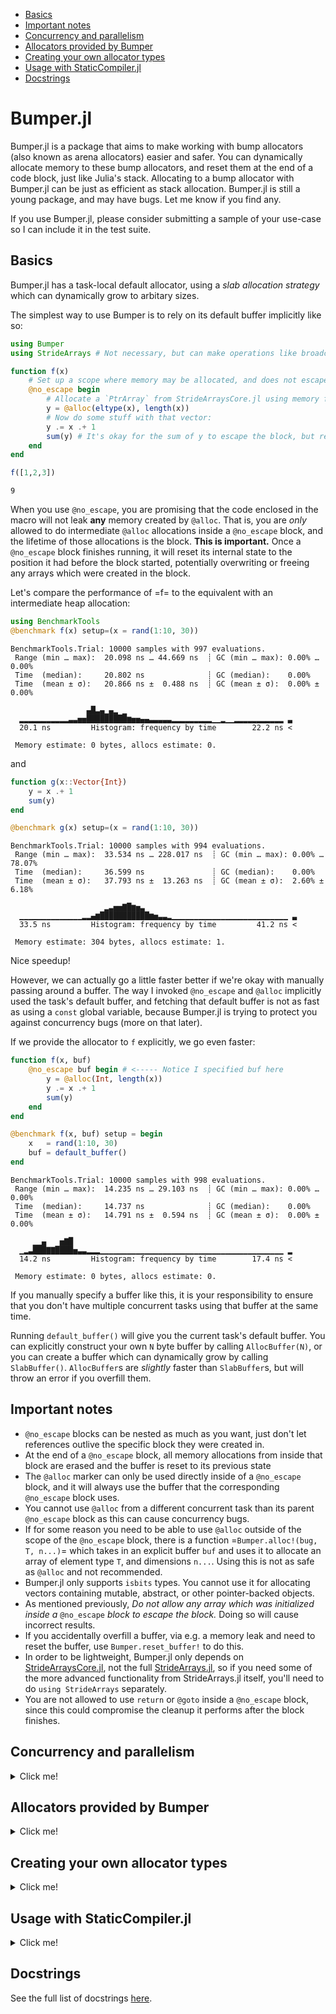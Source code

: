 - [Basics](#basics)
- [Important notes](#important-notes)
- [Concurrency and parallelism](#concurrency-and-parallelism)
- [Allocators provided by Bumper](#allocators-provided-by-bumper)
- [Creating your own allocator types](#creating-your-own-allocator-types)
- [Usage with StaticCompiler.jl](#usage-with-staticcompiler-jl)
- [Docstrings](Docstrings.md)


# Bumper.jl

Bumper.jl is a package that aims to make working with bump allocators (also known as arena allocators)
easier and safer. You can dynamically allocate memory to these bump allocators, and reset
them at the end of a code block, just like Julia's stack. Allocating to a bump allocator with Bumper.jl
can be just as efficient as stack allocation. Bumper.jl is still a young package, and may have bugs. 
Let me know if you find any.

If you use Bumper.jl, please consider submitting a sample of your use-case so I can include it in the test suite.

## Basics 

Bumper.jl has a task-local default allocator, using a *slab allocation strategy* which can dynamically
grow to arbitary sizes. 

The simplest way to use Bumper is to rely on its default buffer implicitly like so:

``` julia
using Bumper
using StrideArrays # Not necessary, but can make operations like broadcasting with Bumper.jl faster.

function f(x)
    # Set up a scope where memory may be allocated, and does not escape:
    @no_escape begin
        # Allocate a `PtrArray` from StrideArraysCore.jl using memory from the default buffer.
        y = @alloc(eltype(x), length(x))
        # Now do some stuff with that vector:
        y .= x .+ 1
        sum(y) # It's okay for the sum of y to escape the block, but references to y itself must not do so!
    end
end

f([1,2,3])
```
```
9
```

When you use `@no_escape`, you are promising that the code enclosed in the macro will not leak **any** memory
created by `@alloc`. That is, you are *only* allowed to do intermediate `@alloc` allocations inside a `@no_escape` block,
and the lifetime of those allocations is the block. **This is important.** Once a `@no_escape` block finishes running, it
will reset its internal state to the position it had before the block started, potentially overwriting or freeing any 
arrays which were created in the block.

Let's compare the performance of =f= to the equivalent with an intermediate heap allocation:

``` julia
using BenchmarkTools
@benchmark f(x) setup=(x = rand(1:10, 30))
```

```
BenchmarkTools.Trial: 10000 samples with 997 evaluations.
 Range (min … max):  20.098 ns … 44.669 ns  ┊ GC (min … max): 0.00% … 0.00%
 Time  (median):     20.802 ns              ┊ GC (median):    0.00%
 Time  (mean ± σ):   20.866 ns ±  0.488 ns  ┊ GC (mean ± σ):  0.00% ± 0.00%

                 ▄█▃▄▁▄▂ ▁                                     
  ▂▂▂▂▂▂▂▂▂▂▂▃▃▅▅█████████▆▅▅▄▄▃▃▃▃▃▂▂▂▂▂▂▂▂▂▁▁▂▁▁▂▂▂▂▂▂▂▂▂▂▂ ▃
  20.1 ns         Histogram: frequency by time        22.2 ns <

 Memory estimate: 0 bytes, allocs estimate: 0.
```

and

``` julia
function g(x::Vector{Int})
    y = x .+ 1
    sum(y)
end

@benchmark g(x) setup=(x = rand(1:10, 30))
```
```
BenchmarkTools.Trial: 10000 samples with 994 evaluations.
 Range (min … max):  33.534 ns … 228.017 ns  ┊ GC (min … max): 0.00% … 78.07%
 Time  (median):     36.599 ns               ┊ GC (median):    0.00%
 Time  (mean ± σ):   37.793 ns ±  13.263 ns  ┊ GC (mean ± σ):  2.60% ±  6.18%

                     ▂▃▅▅▇█▆▅▃                                  
  ▁▁▁▁▁▁▁▁▁▁▁▁▁▁▂▂▄▆███████████▆▅▃▃▂▁▁▁▁▁▁▁▁▁▁▁▁▁▁▁▁▁▁▁▁▁▁▁▁▁▁ ▃
  33.5 ns         Histogram: frequency by time         41.2 ns <

 Memory estimate: 304 bytes, allocs estimate: 1.
```

Nice speedup!

However, we can actually go a little faster better if we're okay with manually passing around a buffer.
The way I invoked `@no_escape` and `@alloc` implicitly used the task's default buffer, and fetching that
default buffer is not as fast as using a `const` global variable, because Bumper.jl is trying to protect
you against concurrency bugs (more on that later).

If we provide the allocator to `f` explicitly, we go even faster:

``` julia
function f(x, buf)
    @no_escape buf begin # <----- Notice I specified buf here
        y = @alloc(Int, length(x)) 
        y .= x .+ 1
        sum(y)
    end
end

@benchmark f(x, buf) setup = begin
    x   = rand(1:10, 30)
    buf = default_buffer()
end
```
```
BenchmarkTools.Trial: 10000 samples with 998 evaluations.
 Range (min … max):  14.235 ns … 29.103 ns  ┊ GC (min … max): 0.00% … 0.00%
 Time  (median):     14.737 ns              ┊ GC (median):    0.00%
 Time  (mean ± σ):   14.791 ns ±  0.594 ns  ┊ GC (mean ± σ):  0.00% ± 0.00%

     ▁▁▄   ▅▇█                                                 
  ▁▂▃███▇▇████▅▃▃▂▂▂▁▁▁▁▁▁▁▁▁▁▁▁▁▁▁▁▁▁▁▁▁▁▁▁▁▁▁▁▁▁▁▁▁▁▁▁▁▁▁▁▁ ▂
  14.2 ns         Histogram: frequency by time        17.4 ns <

 Memory estimate: 0 bytes, allocs estimate: 0.
```

If you manually specify a buffer like this, it is your responsibility to ensure that you don't have
multiple concurrent tasks using that buffer at the same time.

Running `default_buffer()` will give you the current task's default buffer. You can explicitly construct
your own `N` byte buffer by calling `AllocBuffer(N)`, or you can create a buffer which can dynamically
grow by calling `SlabBuffer()`. `AllocBuffer`s are *slightly* faster than `SlabBuffer`s, but will throw 
an error if you overfill them.

## Important notes

- `@no_escape` blocks can be nested as much as you want, just don't let references outlive the specific block they were created in.
- At the end of a `@no_escape` block, all memory allocations from inside that block are erased and the buffer is reset to its previous state
- The `@alloc` marker can only be used directly inside of a `@no_escape` block, and it will always use the buffer that the
  corresponding `@no_escape` block uses.
- You cannot use `@alloc` from a different concurrent task than its parent `@no_escape` block as this can cause concurrency bugs. 
- If for some reason you need to be able to use `@alloc` outside of the scope of the `@no_escape` block, there is a
  function  =`Bumper.alloc!(bug, T, n...)`= which takes in an explicit buffer `buf` and uses it to allocate an array of
  element type `T`, and dimensions `n...`. Using this is not as safe as `@alloc` and not recommended.
- Bumper.jl only supports `isbits` types. You cannot use it for allocating vectors containing mutable, abstract, or
  other pointer-backed objects. 
- As mentioned previously, *Do not allow any array which was initialized inside a* `@no_escape`
  *block to escape the block.* Doing so will cause incorrect results.
- If you accidentally overfill a buffer, via e.g. a memory leak and need to reset the buffer, use
  `Bumper.reset_buffer!` to do this.
- In order to be lightweight, Bumper.jl only depends on [StrideArraysCore.jl](https://github.com/JuliaSIMD/StrideArraysCore.jl), not the full [StrideArrays.jl](https://github.com/JuliaSIMD/StrideArrays.jl), so if you need some of the more advanced functionality from StrideArrays.jl itself, you'll need to do `using StrideArrays` separately.
- You are not allowed to use `return` or `@goto` inside a `@no_escape` block, since this could compromise the cleanup it performs after the block finishes.


## Concurrency and parallelism

<details><summary>Click me!</summary>
<p>

Every task has its own *independent* default buffer. A task's buffer is only created if it is
used, so this does not slow down the spawning of Julia tasks in general. Here's a demo
showing that the default buffers are different:

``` julia
using Bumper
let b = default_buffer() # The default buffer on the main task
    t = @async default_buffer() # Get the default buffer on an asychronous task
    fetch(t) === b
end
```
```
false
```

Whereas if we don't spawn any tasks, there is no unnecessary buffer creation:

``` julia
let b = default_buffer()
    b2 = default_buffer() 
    b2 === b
end
```
```
true
```

Because of this, we don't have to worry about `@no_escape begin ... @alloc() ... end` blocks on
different threads or tasks interfering with each other, so long as they are only operating on
buffers local to that task or the `default_buffer()`.

</details>
</p>

## Allocators provided by Bumper

<details><summary>Click me!</summary>
<p>

### SlabBuffer

`SlabBuffer` is a slab-based bump allocator which can dynamically grow to hold an arbitrary amount of memory.
Small allocations from a `SlabBuffer` will live within a specific slab of memory, and if that slab fills up, 
a new slab is allocated and future allocations will then happen on that slab. Small allocations are stored 
in slabs of size `SlabSize` bytes (default `16` kilobytes), and the list of live slabs are tracked in a field called 
`slabs`. Allocations which are too large to fit into one slab are stored and tracked in a field called
`custom_slabs`.

`SlabBuffer`s are nearly as fast as stack allocation (typically up to within a couple of nanoseconds) for typical
use. One potential performance pitfall is if that `SlabBuffer`'s current position is at the end of a slab, then
the next allocation will be slow because it requires a new slab to be created. This means that if you do something
like

``` julia
buf = SlabBuffer{N}()
@no_escape buf begin
    x = @alloc(Int8, N-1) # Almost fill up the first slab
    for i in 1:1000
        @no_escape buf begin
            y = @alloc(Int8, 10) # Allocate a new slab because there's no room
            f(y)
        end # At the end of this block, we delete the new slab because it's not needed.
    end
end 
```

then the inner loop will run slower than normal because at each iteration, a new slab of size `N` bytes must be freshly
allocated. This should be a rare occurance, but is possible to encounter.


Do not manipulate the fields of a SlabBuffer that is in use.

### AllocBuffer

`AllocBuffer{StorageType}` is a very simple bump allocator that could be used to store a fixed amount of memory of type
`StorageType`, so long as `::StoreageType` supports `pointer`, and `sizeof`. If it runs out of memory to allocate, an error
will be thrown. By default, `AllocBuffer` stores a `Vector{UInt8}` of `128` kilobytes.

Allocations using `AllocBuffer`s should be just as fast as stack allocation.

Do not manually manipulate the fields of an AllocBuffer that is in use.

</details>
</p>

## Creating your own allocator types

<details><summary>Click me!</summary>
<p>

Bumper.jl's `SlabBuffer` type is very flexible and fast, and so should almost always be preferred, but you
may have specific use-cases where you want to use a different design or make different tradeoffs, but want
to be able to interoperate with Bumper.jl's other features. Hence, Bumper.jl provides an API for you to hook
custom allocator types into it.

When someone writes 

``` julia
@no_escape buf begin
    y = @alloc(T, n, m, o)
    f(y)
end 
```
this turns into the equivalent of

``` julia
begin
    local cp = Bumper.checkpoint_save(buf)
    local result = begin 
        y = Bumper.alloc!(buf, T, n, m, o)
        f(y)
    end
    Bumper.checkpoint_restore!(cp)
    result
end
```
`checkpoint_save` should save the state of `buf`, `alloc!` should create an array using memory from `buf`, and `checkpoint_restor!` needs to reset `buf` to the state it was in when the checkpoint was created.

Hence, in order to use your custom allocator with Bumper.jl, all you need to write is the following methods:
+ `Bumper.alloc_ptr!(::YourAllocator, n::Int)::Ptr{Nothing}` which returns a pointer that can hold up to `n` bytes, and should be created from memory supplied with your allocator type however you see fit.
  + Alternatively, you could implement `Bumper.alloc!(::YourAllocator, ::Type{T}, s::Vararg{Integer})` which should return a multidimensional array whose sizes are determined by `s...`, created from memory supplied by your custom allocator. The default implementation of this method calls `Bumper.alloc_ptr!`.
+ `Bumper.checkpoint_save(::YourAllocator)::YourAllocatorCheckpoint` which saves whatever information your allocator needs to save in order to later on deallocate all objects which were created after `checkpoint_save` was called.
+ `checkpoint_restore!(::YourAllocatorCheckpoint)` which resets the allocator back to the state it was in when the checkpoint was created.


Let's look at a concrete example where we make our own simple copy of `AllocBuffer`:

``` julia
mutable struct MyAllocBuffer
    buf::Vector{UInt8} # The memory chunk we'll use for allocations
    offset::UInt       # A simple offset saying where the current position of the allocator is.
	
    #Default constructor
    MyAllocBuffer(n::Int) = new(Vector{UInt8}(undef, n), UInt(0))
end

struct MyCheckpoint
    buf::MyAllocBuffer # The buffer we want to store
    offset::UInt       # The buffer's offset when the checkpoint was created
end

function Bumper.alloc_ptr!(b::MyAllocBuffer, sz::Int)::Ptr{Cvoid}
    ptr = pointer(b.buf) + b.offset
    b.offset += sz
    b.offset > sizeof(b.buf) && error("alloc: Buffer out of memory.")
    ptr
end

function Bumper.checkpoint_save(buf::MyAllocBuffer)
    MyCheckpoint(buf, buf.offset)
end
function Bumper.checkpoint_restore!(cp::MyCheckpoint)
    cp.buf.offset = cp.offset
    nothing
end
```
that's it!

``` julia
julia> let x = [1, 2, 3], buf = MyAllocBuffer(100)
           @btime f($x, $buf)
       end
  9.918 ns (0 allocations: 0 bytes)
9
```

As a bonus, this isn't required, but if you want to have functionality like `default_buffer`, it can be simply implemented as follows:

``` julia
#Some default size, say 16kb
MyAllocBuffer() = MyAllocBuffer(16_000)

const default_buffer_key = gensym(:my_buffer)
function Bumper.default_buffer(::Type{MyAllocBuffer})
    get!(() -> MyAllocBuffer(), task_local_storage(), default_buffer_key)::MyAllocBuffer
end
```

You may also want to implemet `Bumper.reset_buffer!` for refreshing you allocator to a freshly initialized state.

</details>
</p>

## Usage with StaticCompiler.jl

<details><summary>Click me!</summary>
<p>

If you're feeling adventurous and want to try and take advantage of Bumper.jl for your memory
management needs in [StaticCompiler.jl](https://github.com/tshort/StaticCompiler.jl), you can 
currently do that only on julia versions 1.9 and newer, and the `SlabBuffer` will not work, 
but the `AllocBuffer` will. There is are conditionally defined methods

``` julia
AllocBuffer(::Type{MallocVector}, n::Int = 128_000) = AllocBuffer(MallocVector{UInt8}(undef, n))
free(buf::AllocBuffer{<:MallocArray}) = free(buf.buf)
```
where `MallocVector` and `free` both come from the 
[StaticTools.jl](https://github.com/brenhinkeller/StaticTools.jl) package (a dependancy of 
StaticCompiler.jl). With those, and some `StaticCompiler.@device_override`s, the code like the 
following 'should' work (insofar as StaticCompiler.jl can be relied on to work):

``` julia
using Bumper, StaticTools
function times_table(argc::Int, argv::Ptr{Ptr{UInt8}})
    argc == 3 || return printf(c"Incorrect number of command-line arguments\n")
    rows = argparse(Int64, argv, 2)            # First command-line argument
    cols = argparse(Int64, argv, 3)            # Second command-line argument

    buf = AllocBuffer(MallocVector)
	@no_escape buf begin
        M = @alloc(Int, rows, cols)
        for i=1:rows
            for j=1:cols
                M[i,j] = i*j
            end
        end
        printf(M)
    end
    free(buf)
end

using StaticCompiler
filepath = compile_executable(times_table, (Int64, Ptr{Ptr{UInt8}}), "./")
```
giving
```
shell> ./times_table 12, 7
1   2   3   4   5   6   7
2   4   6   8   10  12  14
3   6   9   12  15  18  21
4   8   12  16  20  24  28
5   10  15  20  25  30  35
6   12  18  24  30  36  42
7   14  21  28  35  42  49
8   16  24  32  40  48  56
9   18  27  36  45  54  63
10  20  30  40  50  60  70
11  22  33  44  55  66  77
12  24  36  48  60  72  84
```


</details>
</p>

## Docstrings
See the full list of docstrings [here](Docstrings.md).
